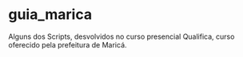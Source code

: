 # guia_marica
 
Alguns dos Scripts, desvolvidos no curso presencial Qualifica, curso oferecido pela prefeitura de Maricá.
